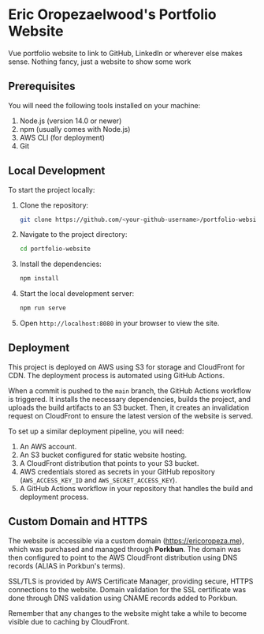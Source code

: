 # Eric Oropezaelwood's Portfolio Website

Vue portfolio website to link to GitHub, LinkedIn or wherever else makes sense. Nothing fancy, just a website to show some work

## Prerequisites

You will need the following tools installed on your machine:

1. Node.js (version 14.0 or newer)
2. npm (usually comes with Node.js)
3. AWS CLI (for deployment)
4. Git

## Local Development

To start the project locally:

1. Clone the repository:
   ```bash
   git clone https://github.com/<your-github-username>/portfolio-website.git
   ```
2. Navigate to the project directory:
   ```bash
   cd portfolio-website
   ```
3. Install the dependencies:
   ```bash
   npm install
   ```
4. Start the local development server:
   ```bash
   npm run serve
   ```
5. Open `http://localhost:8080` in your browser to view the site.

## Deployment

This project is deployed on AWS using S3 for storage and CloudFront for CDN. The deployment process is automated using GitHub Actions.

When a commit is pushed to the `main` branch, the GitHub Actions workflow is triggered. It installs the necessary dependencies, builds the project, and uploads the build artifacts to an S3 bucket. Then, it creates an invalidation request on CloudFront to ensure the latest version of the website is served.

To set up a similar deployment pipeline, you will need:

1. An AWS account.
2. An S3 bucket configured for static website hosting.
3. A CloudFront distribution that points to your S3 bucket.
4. AWS credentials stored as secrets in your GitHub repository (`AWS_ACCESS_KEY_ID` and `AWS_SECRET_ACCESS_KEY`).
5. A GitHub Actions workflow in your repository that handles the build and deployment process.

## Custom Domain and HTTPS

The website is accessible via a custom domain (https://ericoropeza.me), which was purchased and managed through **Porkbun**. The domain was then configured to point to the AWS CloudFront distribution using DNS records (ALIAS in Porkbun's terms).

SSL/TLS is provided by AWS Certificate Manager, providing secure, HTTPS connections to the website. Domain validation for the SSL certificate was done through DNS validation using CNAME records added to Porkbun.

Remember that any changes to the website might take a while to become visible due to caching by CloudFront.
